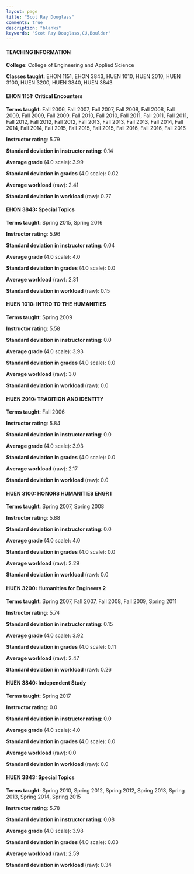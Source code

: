 ```yaml
---
layout: page
title: "Scot Ray Douglass" 
comments: true
description: "blanks"
keywords: "Scot Ray Douglass,CU,Boulder"
---
```

<head>
<script src="https://ajax.googleapis.com/ajax/libs/jquery/2.1.3/jquery.min.js"></script>
<script src="https://dl.dropboxusercontent.com/s/pc42nxpaw1ea4o9/highcharts.js?dl=0"></script>
<!-- <script src="../assets/js/highcharts.js"></script> -->
<style type="text/css">@font-face {
	font-family: "Bebas Neue";
	src: url(https://www.filehosting.org/file/details/544349/BebasNeue Regular.otf) format("opentype");
	}
	h1.Bebas { 
		font-family: "Bebas Neue", Verdana, Tahoma;
	}
</style>
</head>
	   
#### TEACHING INFORMATION

**College**: College of Engineering and Applied Science

**Classes taught**: EHON 1151, EHON 3843, HUEN 1010, HUEN 2010, HUEN 3100, HUEN 3200, HUEN 3840, HUEN 3843

#### EHON 1151: Critical Encounters

**Terms taught**: Fall 2006, Fall 2007, Fall 2007, Fall 2008, Fall 2008, Fall 2009, Fall 2009, Fall 2009, Fall 2010, Fall 2010, Fall 2011, Fall 2011, Fall 2011, Fall 2012, Fall 2012, Fall 2012, Fall 2013, Fall 2013, Fall 2013, Fall 2014, Fall 2014, Fall 2014, Fall 2015, Fall 2015, Fall 2015, Fall 2016, Fall 2016, Fall 2016

**Instructor rating**: 5.79

**Standard deviation in instructor rating**: 0.14

**Average grade** (4.0 scale): 3.99

**Standard deviation in grades** (4.0 scale): 0.02

**Average workload** (raw): 2.41

**Standard deviation in workload** (raw): 0.27

#### EHON 3843: Special Topics

**Terms taught**: Spring 2015, Spring 2016

**Instructor rating**: 5.96

**Standard deviation in instructor rating**: 0.04

**Average grade** (4.0 scale): 4.0

**Standard deviation in grades** (4.0 scale): 0.0

**Average workload** (raw): 2.31

**Standard deviation in workload** (raw): 0.15

#### HUEN 1010: INTRO TO THE HUMANITIES

**Terms taught**: Spring 2009

**Instructor rating**: 5.58

**Standard deviation in instructor rating**: 0.0

**Average grade** (4.0 scale): 3.93

**Standard deviation in grades** (4.0 scale): 0.0

**Average workload** (raw): 3.0

**Standard deviation in workload** (raw): 0.0

#### HUEN 2010: TRADITION AND IDENTITY

**Terms taught**: Fall 2006

**Instructor rating**: 5.84

**Standard deviation in instructor rating**: 0.0

**Average grade** (4.0 scale): 3.93

**Standard deviation in grades** (4.0 scale): 0.0

**Average workload** (raw): 2.17

**Standard deviation in workload** (raw): 0.0

#### HUEN 3100: HONORS HUMANITIES ENGR I

**Terms taught**: Spring 2007, Spring 2008

**Instructor rating**: 5.88

**Standard deviation in instructor rating**: 0.0

**Average grade** (4.0 scale): 4.0

**Standard deviation in grades** (4.0 scale): 0.0

**Average workload** (raw): 2.29

**Standard deviation in workload** (raw): 0.0

#### HUEN 3200: Humanities for Engineers 2

**Terms taught**: Spring 2007, Fall 2007, Fall 2008, Fall 2009, Spring 2011

**Instructor rating**: 5.74

**Standard deviation in instructor rating**: 0.15

**Average grade** (4.0 scale): 3.92

**Standard deviation in grades** (4.0 scale): 0.11

**Average workload** (raw): 2.47

**Standard deviation in workload** (raw): 0.26

#### HUEN 3840: Independent Study

**Terms taught**: Spring 2017

**Instructor rating**: 0.0

**Standard deviation in instructor rating**: 0.0

**Average grade** (4.0 scale): 4.0

**Standard deviation in grades** (4.0 scale): 0.0

**Average workload** (raw): 0.0

**Standard deviation in workload** (raw): 0.0

#### HUEN 3843: Special Topics

**Terms taught**: Spring 2010, Spring 2012, Spring 2012, Spring 2013, Spring 2013, Spring 2014, Spring 2015

**Instructor rating**: 5.78

**Standard deviation in instructor rating**: 0.08

**Average grade** (4.0 scale): 3.98

**Standard deviation in grades** (4.0 scale): 0.03

**Average workload** (raw): 2.59

**Standard deviation in workload** (raw): 0.34

